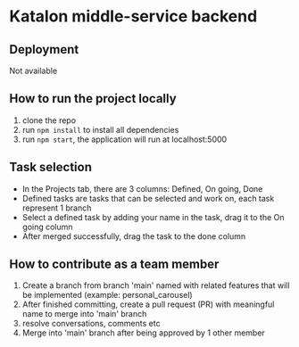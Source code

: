 # Katalon middle-service backend

## Deployment

Not available

## How to run the project locally

1. clone the repo
2. run `npm install` to install all dependencies
3. run `npm start`, the application will run at localhost:5000

## Task selection

- In the Projects tab, there are 3 columns: Defined, On going, Done
- Defined tasks are tasks that can be selected and work on, each task represent 1 branch
- Select a defined task by adding your name in the task, drag it to the On going column
- After merged successfully, drag the task to the done column

## How to contribute as a team member

1. Create a branch from branch 'main' named with related features that will be implemented (example: personal_carousel)
2. After finished committing, create a pull request (PR) with meaningful name to merge into 'main' branch
3. resolve conversations, comments etc
4. Merge into 'main' branch after being approved by 1 other member